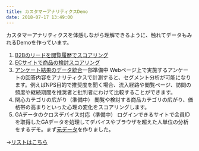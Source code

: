 ```yaml
---
title: カスタマーアナリティクスDemo
date: 2018-07-17 13:49:00
---
```


カスタマーアナリティクスを体感しながら理解できるように、触れてデータもみれるDemoを作っています。

1. [B2Bのリードを閲覧履歴でスコアリング](/news/demo/lead-scoring/)
2. [ECサイトで商品の検討スコアリング](/news/demo/product-scoring/)
3. [アンケート結果のデータ統合](/news/demo/nps-analytics/)一部準備中
Webページ上で実施するアンケートの回答内容をアナリティクスで計測すると、セグメント分析が可能になります。例えばNPS目的で推奨度を聞く場合、流入経路や閲覧ページ、訪問の頻度や継続期間を推奨者と批判者にわけて比較することができます。
4. 関心カテゴリの広がり（準備中）
閲覧や検討する商品カテゴリの広がり、価格帯の高まりといった心理の変化をスコアリングします。
5. GAデータのクロスデバイス対応（準備中）
ログインできるサイトで会員IDを取得したGAデータを処理してデバイスやブラウザを超えた人単位の分析をするデモ。まず[元データ](https://docs.google.com/spreadsheets/d/1cxbK9nelOBEL7KAhiha9fsJ0Gcw9X7aXQykPGej7T6Q/edit#gid=613290869)を作りました。

→[リストはこちら](/tags/demo/)